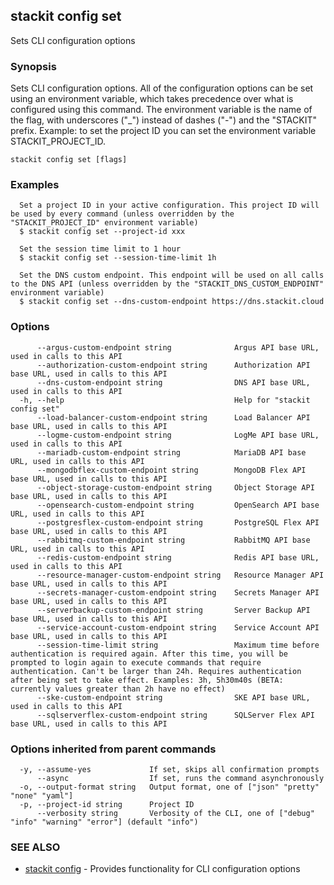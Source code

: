 ## stackit config set

Sets CLI configuration options

### Synopsis

Sets CLI configuration options.
All of the configuration options can be set using an environment variable, which takes precedence over what is configured using this command.
The environment variable is the name of the flag, with underscores ("_") instead of dashes ("-") and the "STACKIT" prefix.
Example: to set the project ID you can set the environment variable STACKIT_PROJECT_ID.

```
stackit config set [flags]
```

### Examples

```
  Set a project ID in your active configuration. This project ID will be used by every command (unless overridden by the "STACKIT_PROJECT_ID" environment variable)
  $ stackit config set --project-id xxx

  Set the session time limit to 1 hour
  $ stackit config set --session-time-limit 1h

  Set the DNS custom endpoint. This endpoint will be used on all calls to the DNS API (unless overridden by the "STACKIT_DNS_CUSTOM_ENDPOINT" environment variable)
  $ stackit config set --dns-custom-endpoint https://dns.stackit.cloud
```

### Options

```
      --argus-custom-endpoint string              Argus API base URL, used in calls to this API
      --authorization-custom-endpoint string      Authorization API base URL, used in calls to this API
      --dns-custom-endpoint string                DNS API base URL, used in calls to this API
  -h, --help                                      Help for "stackit config set"
      --load-balancer-custom-endpoint string      Load Balancer API base URL, used in calls to this API
      --logme-custom-endpoint string              LogMe API base URL, used in calls to this API
      --mariadb-custom-endpoint string            MariaDB API base URL, used in calls to this API
      --mongodbflex-custom-endpoint string        MongoDB Flex API base URL, used in calls to this API
      --object-storage-custom-endpoint string     Object Storage API base URL, used in calls to this API
      --opensearch-custom-endpoint string         OpenSearch API base URL, used in calls to this API
      --postgresflex-custom-endpoint string       PostgreSQL Flex API base URL, used in calls to this API
      --rabbitmq-custom-endpoint string           RabbitMQ API base URL, used in calls to this API
      --redis-custom-endpoint string              Redis API base URL, used in calls to this API
      --resource-manager-custom-endpoint string   Resource Manager API base URL, used in calls to this API
      --secrets-manager-custom-endpoint string    Secrets Manager API base URL, used in calls to this API
      --serverbackup-custom-endpoint string       Server Backup API base URL, used in calls to this API
      --service-account-custom-endpoint string    Service Account API base URL, used in calls to this API
      --session-time-limit string                 Maximum time before authentication is required again. After this time, you will be prompted to login again to execute commands that require authentication. Can't be larger than 24h. Requires authentication after being set to take effect. Examples: 3h, 5h30m40s (BETA: currently values greater than 2h have no effect)
      --ske-custom-endpoint string                SKE API base URL, used in calls to this API
      --sqlserverflex-custom-endpoint string      SQLServer Flex API base URL, used in calls to this API
```

### Options inherited from parent commands

```
  -y, --assume-yes             If set, skips all confirmation prompts
      --async                  If set, runs the command asynchronously
  -o, --output-format string   Output format, one of ["json" "pretty" "none" "yaml"]
  -p, --project-id string      Project ID
      --verbosity string       Verbosity of the CLI, one of ["debug" "info" "warning" "error"] (default "info")
```

### SEE ALSO

* [stackit config](./stackit_config.md)	 - Provides functionality for CLI configuration options

